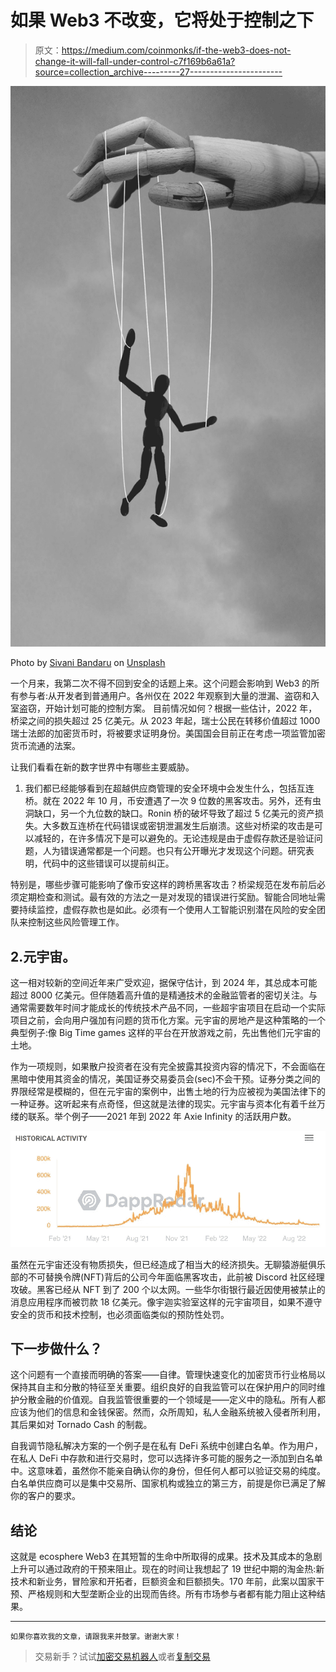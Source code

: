 # 如果 Web3 不改变，它将处于控制之下

> 原文：<https://medium.com/coinmonks/if-the-web3-does-not-change-it-will-fall-under-control-c7f169b6a61a?source=collection_archive---------27----------------------->

![](img/99e61234121a1d1721df13bd39f376f8.png)

Photo by [Sivani Bandaru](https://unsplash.com/es/@agni11?utm_source=medium&utm_medium=referral) on [Unsplash](https://unsplash.com?utm_source=medium&utm_medium=referral)

一个月来，我第二次不得不回到安全的话题上来。这个问题会影响到 Web3 的所有参与者:从开发者到普通用户。各州仅在 2022 年观察到大量的泄漏、盗窃和入室盗窃，开始计划可能的控制方案。
目前情况如何？根据一些估计，2022 年，桥梁之间的损失超过 25 亿美元。从 2023 年起，瑞士公民在转移价值超过 1000 瑞士法郎的加密货币时，将被要求证明身份。美国国会目前正在考虑一项监管加密货币流通的法案。

让我们看看在新的数字世界中有哪些主要威胁。

1.  我们都已经能够看到在超越供应商管理的安全环境中会发生什么，包括互连桥。就在 2022 年 10 月，币安遭遇了一次 9 位数的黑客攻击。另外，还有虫洞缺口，另一个九位数的缺口。Ronin 桥的破坏导致了超过 5 亿美元的资产损失。大多数互连桥在代码错误或密钥泄漏发生后崩溃。这些对桥梁的攻击是可以减轻的，在许多情况下是可以避免的。无论违规是由于虚假存款还是验证问题，人为错误通常都是一个问题。也只有公开曝光才发现这个问题。研究表明，代码中的这些错误可以提前纠正。

特别是，哪些步骤可能影响了像币安这样的跨桥黑客攻击？桥梁规范在发布前后必须定期检查和测试。最有效的方法之一是对发现的错误进行奖励。智能合同地址需要持续监控，虚假存款也是如此。必须有一个使用人工智能识别潜在风险的安全团队来控制这些风险管理工作。

## 2.元宇宙。

这一相对较新的空间近年来广受欢迎，据保守估计，到 2024 年，其总成本可能超过 8000 亿美元。但伴随着高升值的是精通技术的金融监管者的密切关注。与通常需要数年时间才能成长的传统技术产品不同，一些超宇宙项目在启动一个实际项目之前，会向用户强加有问题的货币化方案。元宇宙的房地产是这种策略的一个典型例子:像 Big Time games 这样的平台在开放游戏之前，先出售他们元宇宙的土地。

作为一项规则，如果散户投资者在没有完全披露其投资内容的情况下，不会面临在黑暗中使用其资金的情况，美国证券交易委员会(sec)不会干预。证券分类之间的界限经常是模糊的，但在元宇宙的案例中，出售土地的行为应被视为美国法律下的一种证券。这听起来有点奇怪，但这就是法律的现实。元宇宙与资本化有着千丝万缕的联系。举个例子——2021 年到 2022 年 Axie Infinity 的活跃用户数。

![](img/da164e8540bf769ffd8b23e3d42727b2.png)

虽然在元宇宙还没有物质损失，但已经造成了相当大的经济损失。无聊猿游艇俱乐部的不可替换令牌(NFT)背后的公司今年面临黑客攻击，此前被 Discord 社区经理攻破。黑客已经从 NFT 到了 200 个以太网。一些华尔街银行最近因使用被禁止的消息应用程序而被罚款 18 亿美元。像宇迦实验室这样的元宇宙项目，如果不遵守安全的货币和技术控制，也必须面临类似的预防性处罚。

## 下一步做什么？

这个问题有一个直接而明确的答案——自律。管理快速变化的加密货币行业格局以保持其自主和分散的特征至关重要。组织良好的自我监管可以在保护用户的同时维护分散金融的价值观。自我监管很重要的一个领域是——定义中的隐私。所有人都应该为他们的信息和金钱保密。然而，众所周知，私人金融系统被入侵者所利用，其后果如对 Tornado Cash 的制裁。

自我调节隐私解决方案的一个例子是在私有 DeFi 系统中创建白名单。作为用户，在私人 DeFi 中存款和进行交易时，您可以选择许多可能的服务之一添加到白名单中。这意味着，虽然你不能亲自确认你的身份，但任何人都可以验证交易的纯度。白名单供应商可以是集中交易所、国家机构或独立的第三方，前提是你已满足了解你的客户的要求。

## 结论

这就是 ecosphere Web3 在其短暂的生命中所取得的成果。技术及其成本的急剧上升可以通过政府的干预来阻止。现在的时间让我想起了 19 世纪中期的淘金热:新技术和新业务，冒险家和开拓者，巨额资金和巨额损失。170 年前，此案以国家干预、严格规则和大型垄断企业的出现而告终。所有市场参与者都有能力阻止这种结果。

*   **
    如果你喜欢我的文章，请跟我来并鼓掌。谢谢大家！

> 交易新手？试试[加密交易机器人](/coinmonks/crypto-trading-bot-c2ffce8acb2a)或者[复制交易](/coinmonks/top-10-crypto-copy-trading-platforms-for-beginners-d0c37c7d698c)